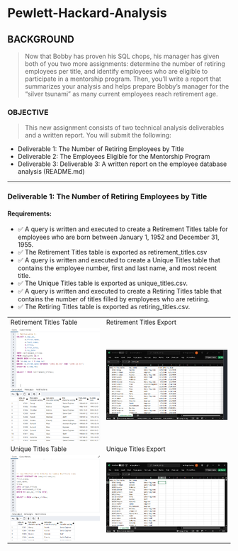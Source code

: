 # Pewlett-Hackard-Analysis

## BACKGROUND

> Now that Bobby has proven his SQL chops, his manager has given both of you two more assignments: determine the number of retiring employees per title, and identify employees who are eligible to participate in a mentorship program. Then, you’ll write a report that summarizes your analysis and helps prepare Bobby’s manager for the “silver tsunami” as many current employees reach retirement age.

### OBJECTIVE

>This new assignment consists of two technical analysis deliverables and a written report. You will submit the following:

- Deliverable 1: The Number of Retiring Employees by Title
- Deliverable 2: The Employees Eligible for the Mentorship Program
- Deliverable 3: Deliverable 3: A written report on the employee database analysis (README.md)

---

### Deliverable 1: The Number of Retiring Employees by Title

#### Requirements:
- :white_check_mark: A query is written and executed to create a Retirement Titles table for employees who are born between January 1, 1952 and December 31, 1955.
- :white_check_mark: The Retirement Titles table is exported as retirement_titles.csv
- :white_check_mark: A query is written and executed to create a Unique Titles table that contains the employee number, first and last name, and most recent title.
- :white_check_mark: The Unique Titles table is exported as unique_titles.csv.
- :white_check_mark: A query is written and executed to create a Retiring Titles table that contains the number of titles filled by employees who are retiring. 
- :white_check_mark: The Retiring Titles table is exported as retiring_titles.csv.

<table style="width: 100%">
  <tr>
    <td>
      Retirement Titles Table
   </td>
      <td>
        Retirement Titles Export
      </td>
  </tr>
  <tr>
    <td><img src="https://github.com/jcaraway-na/Pewlett-Hackard-Analysis/blob/main/resources/retirement_titles.png" width=100% height=100%></td>
    <td><img src="https://github.com/jcaraway-na/Pewlett-Hackard-Analysis/blob/main/resources/retirement_titles_export.png" width=100% height=100%></td>
  </tr>
  <tr>
    <td>
      Unique Titles Table
   </td>
    <td>
      Unique Titles Export
   </td>
  </tr>
    <tr>
    <td><img src="https://github.com/jcaraway-na/Pewlett-Hackard-Analysis/blob/main/resources/unique_titles.png" width=100% height=100%></td>
    <td><img src="https://github.com/jcaraway-na/Pewlett-Hackard-Analysis/blob/main/resources/unique_titles_export.png" width=100% height=100%></td>
  </tr>
</table>
